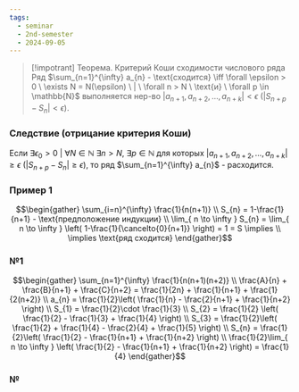 ```yaml
---
tags:
  - seminar
  - 2nd-semester
  - 2024-09-05
---
```

> [!impotrant] Теорема. Критерий Коши сходимости числового ряда
> Ряд $\sum_{n=1}^{\infty} a_{n} - \text{сходится} \iff \forall \epsilon > 0 \ \exists N = N(\epsilon) \ | \ \forall n > N \ \text{и} \ \forall p \in \mathbb{N}$ выполняется нер-во $|a_{n+1}, a_{n+2}, \dots, a_{n+k}| < \epsilon \ (|S_{n+p} - S_{n}| < \epsilon)$.

### Следствие (отрицание критерия Коши)

Если $\exists\epsilon_{0} > 0 \ | \ \forall N \in \mathbb{N} \ \exists n > N, \ \exists p \in \mathbb{N}$ для которых $|a_{n+1}, a_{n+2}, \dots, a_{n+k}| \geq \epsilon \ (|S_{n+p} - S_{n}| \geq \epsilon)$, то ряд $\sum_{n=1}^{\infty} a_{n}$ - расходится.

### Пример 1

$$\begin{gather}
\sum_{i=n}^{\infty} \frac{1}{n(n+1)} \\
S_{n} = 1-\frac{1}{n+1} - \text{предположение индукции} \\
\lim_{ n \to \infty } S_{n} = \lim_{ n \to \infty } \left( 1-\frac{1}{\cancelto{0}{n+1}} \right) = 1 = S \implies \\
\implies \text{ряд сходится}
\end{gather}$$

### №1

$$\begin{gather}
\sum_{n=1}^{\infty} \frac{1}{n(n+1)(n+2)} \\
\frac{A}{n} + \frac{B}{n+1} + \frac{C}{n+2} = \frac{1}{2n} + \frac{1}{n+1} + \frac{1}{2(n+2)} \\
a_{n} = \frac{1}{2}\left( \frac{1}{n} - \frac{2}{n+1} + \frac{1}{n+2} \right) \\
S_{1} = \frac{1}{2}\cdot \frac{1}{3} \\
S_{2} = \frac{1}{2} \left( \frac{1}{2} - \frac{1}{3} + \frac{1}{4} \right) \\
S_{3} = \frac{1}{2}\left( \frac{1}{2} + \frac{1}{4} - \frac{2}{4} + \frac{1}{5} \right) \\
S_{n} = \frac{1}{2}\left( \frac{1}{2} - \frac{1}{n+1} + \frac{1}{n+2} \right) \\
\frac{1}{2}\lim_{ n \to \infty } \left( \frac{1}{2} - \frac{1}{n+1} + \frac{1}{n+2} \right) = \frac{1}{4}
\end{gather}$$

### №